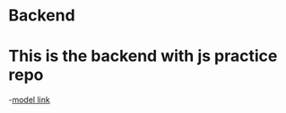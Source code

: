 # Backend

# This is the backend with js practice repo

-[model link](https://app.eraser.io/workspace/YtPqZ1VogxGy1jzIDKzj?origin=share)
